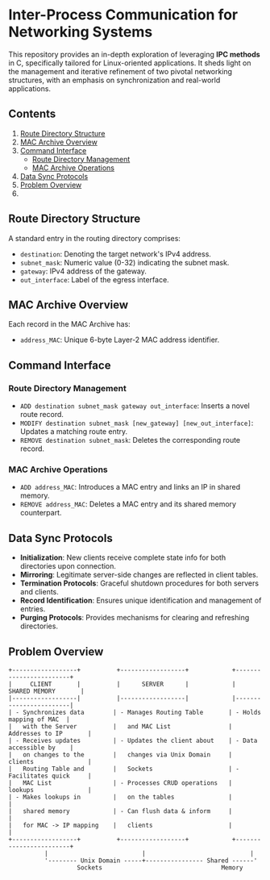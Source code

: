 # Inter-Process Communication for Networking Systems

This repository provides an in-depth exploration of leveraging **IPC methods** in C, specifically tailored for Linux-oriented applications. It sheds light on the management and iterative refinement of two pivotal networking structures, with an emphasis on synchronization and real-world applications.

## **Contents**

1. [Route Directory Structure](#route-directory-structure)
2. [MAC Archive Overview](#mac-archive-overview)
3. [Command Interface](#command-interface)
    - [Route Directory Management](#route-directory-management)
    - [MAC Archive Operations](#mac-archive-operations)
4. [Data Sync Protocols](#data-sync-protocols)
5. [Problem Overview](#problem-overview)
6. 

## Route Directory Structure

A standard entry in the routing directory comprises:
- `destination`: Denoting the target network's IPv4 address.
- `subnet_mask`: Numeric value (0-32) indicating the subnet mask.
- `gateway`: IPv4 address of the gateway.
- `out_interface`: Label of the egress interface.

## MAC Archive Overview

Each record in the MAC Archive has:
- `address_MAC`: Unique 6-byte Layer-2 MAC address identifier.

## Command Interface

### Route Directory Management
- `ADD destination subnet_mask gateway out_interface`: Inserts a novel route record.
- `MODIFY destination subnet_mask [new_gateway] [new_out_interface]`: Updates a matching route entry.
- `REMOVE destination subnet_mask`: Deletes the corresponding route record.

### MAC Archive Operations
- `ADD address_MAC`: Introduces a MAC entry and links an IP in shared memory.
- `REMOVE address_MAC`: Deletes a MAC entry and its shared memory counterpart.

## Data Sync Protocols

- **Initialization**: New clients receive complete state info for both directories upon connection.
- **Mirroring**: Legitimate server-side changes are reflected in client tables.
- **Termination Protocols**: Graceful shutdown procedures for both servers and clients.
- **Record Identification**: Ensures unique identification and management of entries.
- **Purging Protocols**: Provides mechanisms for clearing and refreshing directories.

## Problem Overview

```
+------------------+          +------------------+            +------------------------+
|     CLIENT       |          |      SERVER      |            |    SHARED MEMORY       |
|------------------|          |------------------|            |------------------------|
| - Synchronizes data        | - Manages Routing Table       | - Holds mapping of MAC  |
|   with the Server          |   and MAC List                |   Addresses to IP       |
| - Receives updates         | - Updates the client about    | - Data accessible by    |
|   on changes to the        |   changes via Unix Domain     |   clients               |
|   Routing Table and        |   Sockets                     | - Facilitates quick     |
|   MAC List                 | - Processes CRUD operations   |   lookups               |
| - Makes lookups in         |   on the tables               |                         |
|   shared memory            | - Can flush data & inform     |                         |
|   for MAC -> IP mapping    |   clients                     |                         |
+------------------+          +------------------+            +------------------------+
          |                          |                             |
          '-------- Unix Domain -----+---------------- Shared ------'
                   Sockets                                 Memory


```


